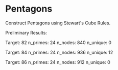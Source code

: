 Pentagons
=========

Construct Pentagons using Stewart's Cube Rules.

Preliminary Results:

Target:  82  n_primes:  24  n_nodes:  840  n_unique:    0

Target:  84  n_primes:  24  n_nodes:  936  n_unique:   12

Target:  86  n_primes:  24  n_nodes:  912  n_unique:    0
